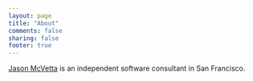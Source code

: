 ```yaml
---
layout: page
title: "About"
comments: false
sharing: false
footer: true
---
```


[Jason McVetta](mailto:jason.mcvetta@gmail.com) is an independent software
consultant in San Francisco.  
